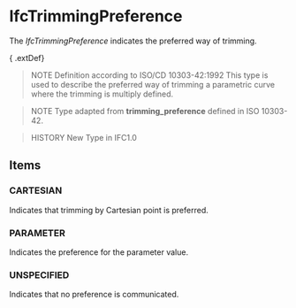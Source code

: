 # IfcTrimmingPreference

The _IfcTrimmingPreference_ indicates the preferred way of trimming.

{ .extDef}
> NOTE Definition according to ISO/CD 10303-42:1992
> This type is used to describe the preferred way of trimming a parametric curve where the trimming is multiply defined.

> NOTE Type adapted from **trimming_preference** defined in ISO 10303-42.

> HISTORY New Type in IFC1.0

## Items

### CARTESIAN
Indicates that trimming by Cartesian point is preferred.

### PARAMETER
Indicates the preference for the parameter value.

### UNSPECIFIED
Indicates that no preference is communicated.
